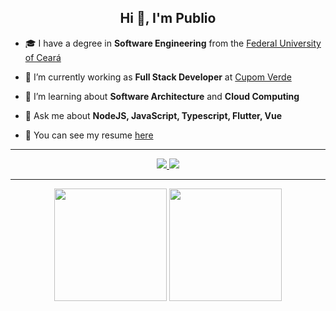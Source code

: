 <h2 align="center">
  Hi 👋, I'm Publio
</h2>

- 🎓 I have a degree in **Software Engineering** from the [Federal University of Ceará](https://www.ufc.br)

- 🔭 I’m currently working as **Full Stack Developer** at [Cupom Verde](https://cupomverde.com.br)

- 🎯 I’m learning about **Software Architecture** and **Cloud Computing**

- 💬 Ask me about **NodeJS, JavaScript, Typescript, Flutter, Vue**

- 📎 You can see my resume [here](https://publiosilva.github.io/resume/)

<hr />

<div align="center">
  <a href="mailto:publio.blenilio@gmail.com" target="_blank">
    <img src="https://img.shields.io/badge/-Gmail-%23333?style=for-the-badge&logo=gmail&logoColor=white">
  </a>
  <a href="https://www.linkedin.com/in/publio-blenilio-b97a2b130" target="_blank">
    <img src="https://img.shields.io/badge/-LinkedIn-%230077B5?style=for-the-badge&logo=linkedin&logoColor=white">
  </a>
</div>

<hr />

<div align="center">
  <img height="180em" src="https://github-readme-stats.vercel.app/api?username=publiosilva&show_icons=true&theme=gotham" />
  <img height="180em" src="https://github-readme-stats.vercel.app/api/top-langs/?username=publiosilva&layout=compact&langs_count=7&theme=gotham" />
</div>
